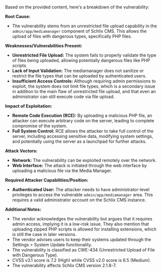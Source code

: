 Based on the provided content, here's a breakdown of the vulnerability:

**Root Cause:**
- The vulnerability stems from an unrestricted file upload capability in the `admin/app/mediamanager` component of Schlix CMS. This allows the upload of files with dangerous types, specifically PHP files.

**Weaknesses/Vulnerabilities Present:**
- **Unrestricted File Upload:** The system fails to properly validate the type of files being uploaded, allowing potentially dangerous files like PHP scripts.
- **Lack of Input Validation:** The mediamanager does not sanitize or restrict the file types that can be uploaded by authenticated users.
- **Insufficient Access Controls:** Although requiring admin permissions to exploit, the system does not limit file types, which is a secondary issue in addition to the main flaw of unrestricted file upload, and that even an administrator can still execute code via file upload.

**Impact of Exploitation:**
- **Remote Code Execution (RCE):** By uploading a malicious PHP file, an attacker can execute arbitrary code on the server, leading to complete compromise of the system.
- **Full System Control:** RCE allows the attacker to take full control of the server, including accessing sensitive data, modifying system settings, and potentially using the server as a launchpad for further attacks.

**Attack Vectors:**
- **Network:** The vulnerability can be exploited remotely over the network.
- **Web Interface:** The attack is initiated through the web interface by uploading a malicious file via the Media Manager.

**Required Attacker Capabilities/Position:**
- **Authenticated User:** The attacker needs to have administrator-level privileges to access the vulnerable `admin/app/mediamanager` area. This requires a valid administrator account on the Schlix CMS instance.

**Additional Notes:**
- The vendor acknowledges the vulnerability but argues that it requires admin access, implying it is a low-risk issue. They also mention that uploading zipped PHP scripts is allowed for installing extensions, which is still the case in later versions.
- The vendor advises users to keep their systems updated through the Settings > System Update functionality.
- The vulnerability is classified as CWE-434 (Unrestricted Upload of File with Dangerous Type).
- CVSS v3.1 score is 7.2 (High) while CVSS v2.0 score is 6.5 (Medium).
- The vulnerability affects Schlix CMS version 2.1.8-7.